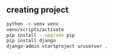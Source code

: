 ## creating project
```bash
python -m venv venv
venv/scripts/activate
pip install --upgrade pip
pip install django
django-admin startproject uruserver .
```